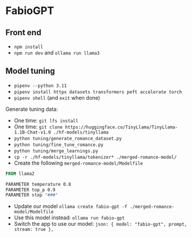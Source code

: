 # FabioGPT

## Front end

- `npm install`
- `npm run dev` and `ollama run llama3`

## Model tuning

- `pipenv --python 3.11`
- `pipenv install httpx datasets transformers peft accelerate torch`
- `pipenv shell` (and `exit` when done)

Generate tuning data:

- One time: `git lfs install`
- One time: `git clone https://huggingface.co/TinyLlama/TinyLlama-1.1B-Chat-v1.0 ./hf-models/tinyllama`
- `python tuning/generate_romance_dataset.py`
- `python tuning/fine_tune_romance.py`
- `python tuning/merge_learnings.py`
- `cp -r ./hf-models/tinyllama/tokenizer* ./merged-romance-model/`
- Create the following `merged-romance-model/Modelfile`

```Dockerfile
FROM llama2

PARAMETER temperature 0.8
PARAMETER top_p 0.9
PARAMETER stop "###"
```

- Update our model `ollama create fabio-gpt -f ./merged-romance-model/Modelfile`
- Use this model instead: `ollama run fabio-gpt`
- Switch the app to use our model: `json: { model: "fabio-gpt", prompt, stream: true },`
